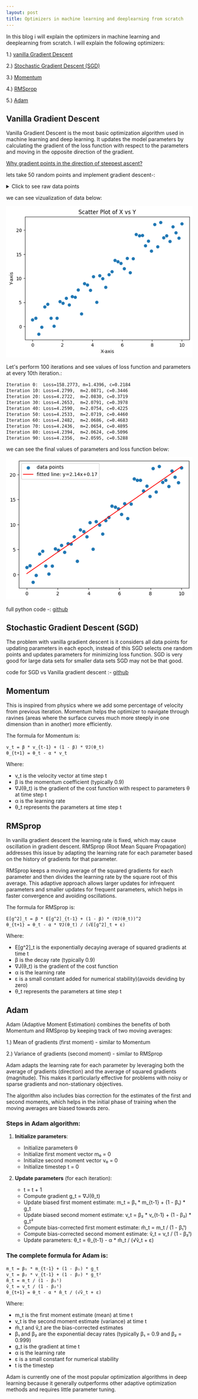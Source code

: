 ```yaml
---
layout: post
title: Optimizers in machine learning and deeplearning from scratch
---
```


In this blog i will explain the optimizers in machine learning and deeplearning from scratch. I will explain the following optimizers:

1.) [vanilla Gradient Descent](#vanilla-gradient-descent)

2.) [Stochastic Gradient Descent (SGD)](#stochastic-gradient-descent-sgd)

3.) [Momentum](#momentum)

4.) [RMSprop](#rmsprop)

5.) [Adam](#adam)

## Vanilla Gradient Descent

Vanilla Gradient Descent is the most basic optimization algorithm used in machine learning and deep learning. It updates the model parameters by calculating the gradient of the loss function with respect to the parameters and moving in the opposite direction of the gradient.

[Why gradient points in the direction of steepest ascent?](https://www.youtube.com/watch?v=QQPz3eXXgQI&pp=ygUwd2h5IGRpZXMgZ3JhZGllbnQgcG9pbnRzIHR3b2FyZHMgc3RlZXBlc3QgYXNjZW50)

lets take 50 random points and implement gradient descent-:
<details>
<summary>Click to see raw data points</summary>

**X values:**
```
[ 0.          0.20408163  0.40816327  0.6122449   0.81632653  1.02040816
  1.2244898   1.42857143  1.63265306  1.83673469  2.04081633  2.24489796
  2.44897959  2.65306122  2.85714286  3.06122449  3.26530612  3.46938776
  3.67346939  3.87755102  4.08163265  4.28571429  4.48979592  4.69387755
  4.89795918  5.10204082  5.30612245  5.51020408  5.71428571  5.91836735
  6.12244898  6.32653061  6.53061224  6.73469388  6.93877551  7.14285714
  7.34693878  7.55102041  7.75510204  7.95918367  8.16326531  8.36734694
  8.57142857  8.7755102   8.97959184  9.18367347  9.3877551   9.59183673
  9.79591837 10.        ]
```

**Y values:**
```
[-1.84906502  0.14796499  5.76343969  3.29772247  1.33574199  7.55969436
  3.07641734  2.29625206  3.11890568  2.83164312  8.86090267  2.88772778
  6.25586976  4.80492513  4.24172485  6.30030025  8.94647707  8.73120931
  8.16654723  7.66207554  8.05660718  7.61485529  7.33576776  7.58932481
 11.64422524 12.52849745 13.12640632 11.82546752 11.80469967 12.17155883
 15.4460859  15.0538789  18.26404008 17.07964007 10.91760557 13.23503321
 12.16853572 19.50415138 15.46385096 13.79271726 18.39178177 19.47646076
 18.08185461 20.35487431 18.55772308 20.53339024 17.35817452 20.47327344
 21.03137291 21.40791631]
```
</details>

we can see vizualization of data below:

![](/images/vanilla_gd_input.png)

Let's perform 100 iterations and see values of loss function and parameters at every 10th iteration.:

```
Iteration 0:  Loss=158.2773, m=1.4396, c=0.2184
Iteration 10: Loss=4.2799,  m=2.0871, c=0.3446
Iteration 20: Loss=4.2722,  m=2.0830, c=0.3719
Iteration 30: Loss=4.2653,  m=2.0791, c=0.3978
Iteration 40: Loss=4.2590,  m=2.0754, c=0.4225
Iteration 50: Loss=4.2533,  m=2.0719, c=0.4460
Iteration 60: Loss=4.2482,  m=2.0686, c=0.4683
Iteration 70: Loss=4.2436,  m=2.0654, c=0.4895
Iteration 80: Loss=4.2394,  m=2.0624, c=0.5096
Iteration 90: Loss=4.2356,  m=2.0595, c=0.5288
```

we can see the final values of parameters and loss function below:

![](/images/vanilla_gd_output.png)


full python code -:
[github](https://github.com/amruth6002/Optimizers/blob/main/vanilla.ipynb)


## Stochastic Gradient Descent (SGD)

The problem with vanilla gradient descent is it considers all data points for updating parameters in each epoch, instead of this SGD selects one random points and updates parameters for minimizing loss function. SGD is very good for large data sets for smaller data sets SGD may not be that good.

code for SGD vs Vanilla gradient descent :- [github](https://github.com/amruth6002/Optimizers/blob/main/stochastic_gradient_vs_vanilla_gradient.ipynb)

## Momentum

This is inspired from physics where we add some percentage of velocity from previous iteration. Momentum helps the optimizer to navigate through ravines (areas where the surface curves much more steeply in one dimension than in another) more efficiently.

The formula for Momentum is:

```
v_t = β * v_{t-1} + (1 - β) * ∇J(θ_t)
θ_{t+1} = θ_t - α * v_t
```

Where:
- v_t is the velocity vector at time step t
- β is the momentum coefficient (typically 0.9)
- ∇J(θ_t) is the gradient of the cost function with respect to parameters θ at time step t
- α is the learning rate
- θ_t represents the parameters at time step t

## RMSprop

In vanilla gradient descent the learning rate is fixed, which may cause oscillation in gradient descent. RMSprop (Root Mean Square Propagation) addresses this issue by adapting the learning rate for each parameter based on the history of gradients for that parameter. 

RMSprop keeps a moving average of the squared gradients for each parameter and then divides the learning rate by the square root of this average. This adaptive approach allows larger updates for infrequent parameters and smaller updates for frequent parameters, which helps in faster convergence and avoiding oscillations.

The formula for RMSprop is:

```
E[g^2]_t = β * E[g^2]_{t-1} + (1 - β) * (∇J(θ_t))^2
θ_{t+1} = θ_t - α * ∇J(θ_t) / (√E[g^2]_t + ε)
```

Where:
- E[g^2]_t is the exponentially decaying average of squared gradients at time t
- β is the decay rate (typically 0.9)
- ∇J(θ_t) is the gradient of the cost function
- α is the learning rate
- ε is a small constant added for numerical stability)(avoids deviding by zero)
- θ_t represents the parameters at time step t

## Adam

Adam (Adaptive Moment Estimation) combines the benefits of both Momentum and RMSprop by keeping track of two moving averages:

1.) Mean of gradients (first moment) - similar to Momentum

2.) Variance of gradients (second moment) - similar to RMSprop

Adam adapts the learning rate for each parameter by leveraging both the average of gradients (direction) and the average of squared gradients (magnitude). This makes it particularly effective for problems with noisy or sparse gradients and non-stationary objectives.

The algorithm also includes bias correction for the estimates of the first and second moments, which helps in the initial phase of training when the moving averages are biased towards zero.

### Steps in Adam algorithm:

1. **Initialize parameters**: 
   - Initialize parameters θ
   - Initialize first moment vector m₀ = 0
   - Initialize second moment vector v₀ = 0
   - Initialize timestep t = 0

2. **Update parameters** (for each iteration):
   - t = t + 1
   - Compute gradient g_t = ∇J(θ_t)
   - Update biased first moment estimate: m_t = β₁ * m_{t-1} + (1 - β₁) * g_t
   - Update biased second moment estimate: v_t = β₂ * v_{t-1} + (1 - β₂) * g_t²
   - Compute bias-corrected first moment estimate: m̂_t = m_t / (1 - β₁ᵗ)
   - Compute bias-corrected second moment estimate: v̂_t = v_t / (1 - β₂ᵗ)
   - Update parameters: θ_t = θ_{t-1} - α * m̂_t / (√v̂_t + ε)

### The complete formula for Adam is:

```
m_t = β₁ * m_{t-1} + (1 - β₁) * g_t
v_t = β₂ * v_{t-1} + (1 - β₂) * g_t²
m̂_t = m_t / (1 - β₁ᵗ)
v̂_t = v_t / (1 - β₂ᵗ)
θ_{t+1} = θ_t - α * m̂_t / (√v̂_t + ε)
```

Where:
- m_t is the first moment estimate (mean) at time t
- v_t is the second moment estimate (variance) at time t
- m̂_t and v̂_t are the bias-corrected estimates
- β₁ and β₂ are the exponential decay rates (typically β₁ = 0.9 and β₂ = 0.999)
- g_t is the gradient at time t
- α is the learning rate
- ε is a small constant for numerical stability
- t is the timestep

Adam is currently one of the most popular optimization algorithms in deep learning because it generally outperforms other adaptive optimization methods and requires little parameter tuning.

